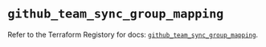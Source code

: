 # `github_team_sync_group_mapping`

Refer to the Terraform Registory for docs: [`github_team_sync_group_mapping`](https://www.terraform.io/docs/providers/github/r/team_sync_group_mapping).
